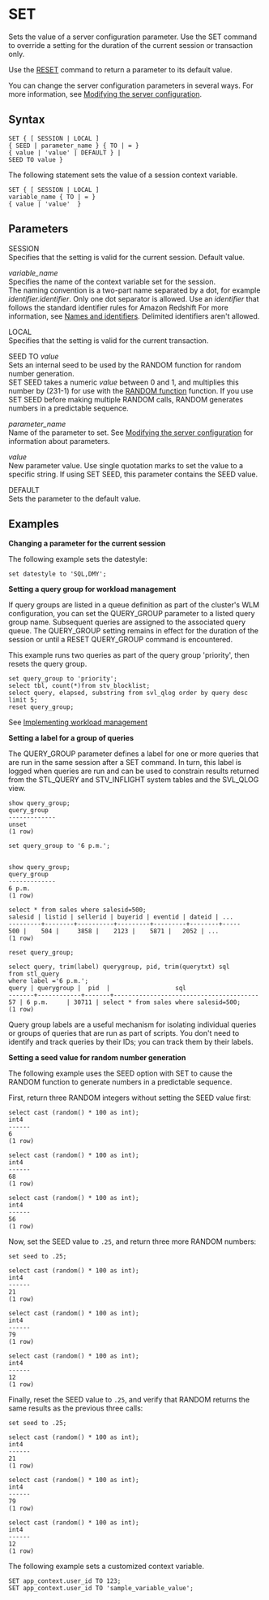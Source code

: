 # SET<a name="r_SET"></a>

Sets the value of a server configuration parameter\. Use the SET command to override a setting for the duration of the current session or transaction only\.

Use the [RESET](r_RESET.md) command to return a parameter to its default value\. 

You can change the server configuration parameters in several ways\. For more information, see [Modifying the server configuration](cm_chap_ConfigurationRef.md#t_Modifying_the_default_settings)\. 

## Syntax<a name="r_SET-synopsis"></a>

```
SET { [ SESSION | LOCAL ]
{ SEED | parameter_name } { TO | = }
{ value | 'value' | DEFAULT } |
SEED TO value }
```

The following statement sets the value of a session context variable\.

```
SET { [ SESSION | LOCAL ]
variable_name { TO | = }
{ value | 'value'  }
```

## Parameters<a name="r_SET-parameters"></a>

SESSION   
Specifies that the setting is valid for the current session\. Default value\.

*variable\_name*   
Specifies the name of the context variable set for the session\.  
The naming convention is a two\-part name separated by a dot, for example *identifier\.identifier*\. Only one dot separator is allowed\. Use an *identifier* that follows the standard identifier rules for Amazon Redshift For more information, see [Names and identifiers](r_names.md)\. Delimited identifiers aren't allowed\.

LOCAL   
Specifies that the setting is valid for the current transaction\. 

SEED TO *value*   
Sets an internal seed to be used by the RANDOM function for random number generation\.  
SET SEED takes a numeric *value* between 0 and 1, and multiplies this number by \(231\-1\) for use with the [RANDOM function](r_RANDOM.md) function\. If you use SET SEED before making multiple RANDOM calls, RANDOM generates numbers in a predictable sequence\.

 *parameter\_name*   
Name of the parameter to set\. See [Modifying the server configuration](cm_chap_ConfigurationRef.md#t_Modifying_the_default_settings) for information about parameters\.

 *value*   
New parameter value\. Use single quotation marks to set the value to a specific string\. If using SET SEED, this parameter contains the SEED value\. 

DEFAULT   
Sets the parameter to the default value\.

## Examples<a name="r_SET-examples"></a>

 **Changing a parameter for the current session** 

The following example sets the datestyle:

```
set datestyle to 'SQL,DMY';
```

 **Setting a query group for workload management** 

If query groups are listed in a queue definition as part of the cluster's WLM configuration, you can set the QUERY\_GROUP parameter to a listed query group name\. Subsequent queries are assigned to the associated query queue\. The QUERY\_GROUP setting remains in effect for the duration of the session or until a RESET QUERY\_GROUP command is encountered\.

This example runs two queries as part of the query group 'priority', then resets the query group\. 

```
set query_group to 'priority';
select tbl, count(*)from stv_blocklist;
select query, elapsed, substring from svl_qlog order by query desc limit 5;
reset query_group;
```

See [Implementing workload management](cm-c-implementing-workload-management.md) 

 **Setting a label for a group of queries** 

The QUERY\_GROUP parameter defines a label for one or more queries that are run in the same session after a SET command\. In turn, this label is logged when queries are run and can be used to constrain results returned from the STL\_QUERY and STV\_INFLIGHT system tables and the SVL\_QLOG view\. 

```
show query_group;
query_group
-------------
unset
(1 row)

set query_group to '6 p.m.';


show query_group;
query_group
-------------
6 p.m.
(1 row)

select * from sales where salesid=500;
salesid | listid | sellerid | buyerid | eventid | dateid | ...
---------+--------+----------+---------+---------+--------+-----
500 |    504 |     3858 |    2123 |    5871 |   2052 | ...
(1 row)

reset query_group;

select query, trim(label) querygroup, pid, trim(querytxt) sql
from stl_query
where label ='6 p.m.';
query | querygroup |  pid  |                  sql
-------+------------+-------+----------------------------------------
57 | 6 p.m.     | 30711 | select * from sales where salesid=500;
(1 row)
```

Query group labels are a useful mechanism for isolating individual queries or groups of queries that are run as part of scripts\. You don't need to identify and track queries by their IDs; you can track them by their labels\.

 **Setting a seed value for random number generation** 

The following example uses the SEED option with SET to cause the RANDOM function to generate numbers in a predictable sequence\.

First, return three RANDOM integers without setting the SEED value first: 

```
select cast (random() * 100 as int);
int4
------
6
(1 row)

select cast (random() * 100 as int);
int4
------
68
(1 row)

select cast (random() * 100 as int);
int4
------
56
(1 row)
```

Now, set the SEED value to `.25`, and return three more RANDOM numbers: 

```
set seed to .25;

select cast (random() * 100 as int);
int4
------
21
(1 row)

select cast (random() * 100 as int);
int4
------
79
(1 row)

select cast (random() * 100 as int);
int4
------
12
(1 row)
```

Finally, reset the SEED value to `.25`, and verify that RANDOM returns the same results as the previous three calls: 

```
set seed to .25;

select cast (random() * 100 as int);
int4
------
21
(1 row)

select cast (random() * 100 as int);
int4
------
79
(1 row)

select cast (random() * 100 as int);
int4
------
12
(1 row)
```

The following example sets a customized context variable\. 

```
SET app_context.user_id TO 123;
SET app_context.user_id TO 'sample_variable_value';
```